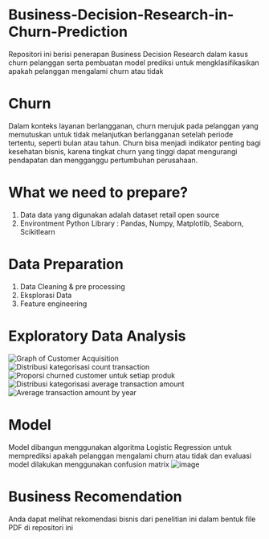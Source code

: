 # Business-Decision-Research-in-Churn-Prediction
Repositori ini berisi penerapan Business Decision Research dalam kasus churn pelanggan serta pembuatan model prediksi untuk mengklasifikasikan apakah pelanggan mengalami churn atau tidak

# Churn
Dalam konteks layanan berlangganan, churn merujuk pada pelanggan yang memutuskan untuk tidak melanjutkan berlangganan setelah periode tertentu, seperti bulan atau tahun. Churn bisa menjadi indikator penting bagi kesehatan bisnis, karena tingkat churn yang tinggi dapat mengurangi pendapatan dan mengganggu pertumbuhan perusahaan.

# What we need to prepare?
1. Data
data yang digunakan adalah dataset retail open source
2. Environtment
Python
Library : Pandas, Numpy, Matplotlib, Seaborn, Scikitlearn

# Data Preparation
1. Data Cleaning & pre processing
2. Eksplorasi Data
3. Feature engineering

# Exploratory Data Analysis
![Graph of Customer Acquisition](https://github.com/khanifah-gif/Business-Decision-Research-in-Churn-Prediction/assets/100893371/3d650dab-b4dc-4fca-bdbb-4f0fc18db2a3)
![Distribusi kategorisasi count transaction](https://github.com/khanifah-gif/Business-Decision-Research-in-Churn-Prediction/assets/100893371/b614988b-f1c5-485e-8611-15b684e32813)
![Proporsi churned customer untuk setiap produk](https://github.com/khanifah-gif/Business-Decision-Research-in-Churn-Prediction/assets/100893371/f6fecc8c-b952-4aea-9640-76ed3abbc5c2)
![Distribusi kategorisasi average transaction amount](https://github.com/khanifah-gif/Business-Decision-Research-in-Churn-Prediction/assets/100893371/df13f383-aa35-4062-b760-a0c65b0e96f3)
![Average transaction amount by year](https://github.com/khanifah-gif/Business-Decision-Research-in-Churn-Prediction/assets/100893371/d76e4487-3917-469f-93e6-11f10aeeac13)

# Model
Model dibangun menggunakan algoritma Logistic Regression untuk memprediksi apakah pelanggan mengalami churn atau tidak dan evaluasi model dilakukan menggunakan confusion matrix
![image](https://github.com/khanifah-gif/Business-Decision-Research-in-Churn-Prediction/assets/100893371/b052e34e-9463-4e12-b867-f86462a4ebef)

# Business Recomendation
Anda dapat melihat rekomendasi bisnis dari penelitian ini dalam bentuk file PDF di repositori ini
